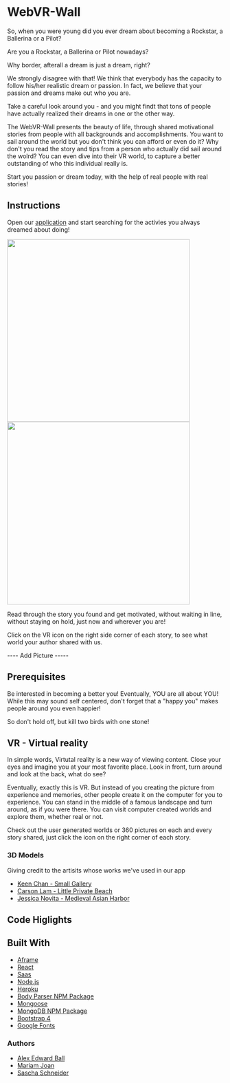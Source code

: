 # WebVR-Wall

So, when you were young did you ever dream about becoming a Rockstar, a Ballerina or a Pilot?

Are you a Rockstar, a Ballerina or Pilot nowadays? 

Why border, afterall a dream is just a dream, right?

We strongly disagree with that! We think that everybody has the capacity to follow his/her realistic dream or passion. In fact, we believe that your passion and dreams make out who you are. 

Take a careful look around you - and you might findt that tons of people have actually realized their dreams in one or the other way. 

The WebVR-Wall presents the beauty of life, through shared motivational stories from people with all backgrounds and accomplishments. You want to sail around the world but you don't think you can afford or even do it? Why don't you read the story and tips from a person who actually did sail around the wolrd? You can even dive into their VR world, to capture a better outstanding of who this individual really is. 

Start you passion or dream today, with the help of real people with real stories! 

## Instructions
Open our [application](https://motivational-vr-wall.herokuapp.com/) and start searching for the activies you always dreamed about doing! 

<img src="https://user-images.githubusercontent.com/29084524/36133964-a11eb000-1036-11e8-8c6a-cac3e265f023.png" width="425"/> <img src="https://user-images.githubusercontent.com/29084524/36133965-a2fd288e-1036-11e8-8364-cfe01a91fb8b.png" width="425"/>

Read through the story you found and get motivated, without waiting in line, without staying on hold, just now and wherever you are!

Click on the VR icon on the right side corner of each story, to see what world your author shared with us. 

---- Add Picture -----

## Prerequisites
Be interested in becoming a better you! Eventually, YOU are all about YOU! 
While this may sound self centered, don't forget that a "happy you" makes people around you even happier! 

So don't hold off, but kill two birds with one stone! 

## VR - Virtual reality

In simple words, Virtutal reality is a new way of viewing content. 
Close your eyes and imagine you at your most favorite place. 
Look in front, turn around and look at the back, what do see?

Eventually, exactly this is VR. 
But instead of you creating the picture from experience and memories, other people create it on the computer for you to experience. 
You can stand in the middle of a famous landscape and turn around, as if you were there. 
You can visit computer created worlds and explore them, whether real or not. 

Check out the user generated worlds or 360 pictures on each and every story shared, just click the icon on the right corner of each story. 

### 3D Models
Giving credit to the artisits whose works we've used in our app
+ [Keen Chan - Small Gallery](https://poly.google.com/user/9ONx-uk_7ao)
+ [Carson Lam - Little Private Beach](https://poly.google.com/user/dl73GLp9dAj) 
+ [Jessica Novita - Medieval Asian Harbor](https://sketchfab.com/jessica.novita)

## Code Higlights

## Built With
+ [Aframe](https://aframe.io/)
+ [React](https://reactjs.org/)
+ [Saas](https://sass-lang.com/)
+ [Node.js](https://nodejs.org/en/)
+ [Heroku](https://dashboard.heroku.com/)
+ [Body Parser NPM Package](https://www.npmjs.com/package/body-parser)
+ [Mongoose](http://mongoosejs.com/docs/index.html)
+ [MongoDB NPM Package](https://www.npmjs.com/package/mongodb)
+ [Bootstrap 4](https://getbootstrap.com/)
+ [Google Fonts](https://fonts.google.com/)

### Authors
+ [Alex Edward Ball](https://github.com/AlexEBall)
+ [Mariam Joan](https://github.com/MJOAN)
+ [Sascha Schneider](https://github.com/saschaschneider)

